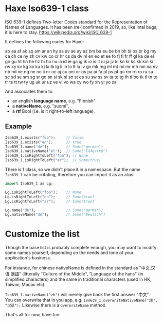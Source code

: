 # Haxe Iso639-1 class

ISO 639-1 defines Two-letter Codes standard for the Representation of Names of
Languages. It has been (re-)confirmed in 2019, so, like Intel bugs, it is here to stay. 
https://wikipedia.org/wiki/ISO_639-1

It defines the following codes for Haxe:

ab aa af ak sq am ar an hy as av ae ay az bm ba eu be bn bh bi bs br bg my ca
ch ce ny zh cv kw co cr hr cs da dv nl en eo et ee fo fj fi fr ff gl ka de el
gn gu ht ha he hz hi ho hu ia id ie ga ig ik io is it iu ja jv kl kn kr ks kk
km ki rw ky kv kg ko ku kj la lb lg li ln lo lt lu lv gv mk mg ml mt mi mr mh
mn na nv nb nd ne ng nn no ii nr oc oj cu om or os pa pi fa pl ps pt qu rm rn
ro ru sa sc sd se sm sg sr gd sn si sk sl so st es su sw ss sv ta te tg th ti
bo tk tl tn to tr ts tt tw ty ug uk ur uz ve vi vo wa cy wo fy xh yi yo za

And associates them to:

* an english **language name**, e.g. "Finnish"
* a **nativeName**, e.g. "suomi",
* a **rtf** Bool (i.e. is it right-to-left language).

## Example 

```haxe
Iso639_1.exists("foo");     // false
Iso639_1.exists("en");      // true
Iso639_1.name("de");        // Some("german")
Iso639_1.nativeName("el");  // Some("Ελληνικά")
Iso639_1.isRightToLeft("foo"); // None
Iso639_1.isRightToLeft("ar");  // Some(true)
```

There is 1 class, so we didn't place it in a namespace.
But the name `Iso639_1` can be irritating, therefore you
can import it as an alias:

```haxe
import Iso639_1 as Lg;

Lg.isRightToLeft("foo");    // None
Lg.isRightToLeft("en");     // Some(true)
Lg.isRightToLeft("ar");     // Some(true)

Lg.name("de");              // Some("german")
Lg.nativeName("de");        // Some("Deutsch")
```

# Customize the list

Though the base list is probably complete enough, 
you may want to modify some names yourself, depending on the needs and tone
of your application's business. 

For instance, for chinese nativeName is defined in the standard as "中文,汉语,漢語"
(litterally "Culture of the Middle", "Language of the hans" (in simplified
characters) and the same in traditional characters (used in HK, Taiwan,
Macau etc). 

`Iso639_1.nativeName("zh")` will merely give back the first answer "中文".
You can overwrite that in you app, e.g. `Iso639_1.overwriteNativeName("zh", "汉语");`
Likewise there is a `overwriteName` method.



That's all for now, have fun.
